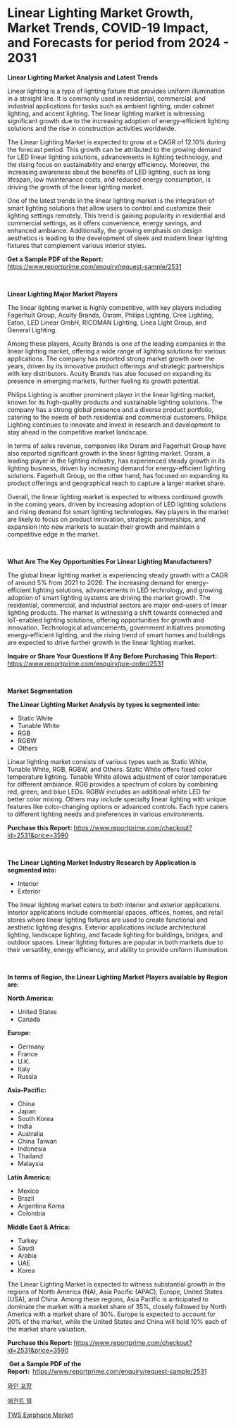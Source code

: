 <p><h1>Linear Lighting Market Growth, Market Trends, COVID-19 Impact, and Forecasts for period from 2024 - 2031</h1></p><p><strong>Linear Lighting Market Analysis and Latest Trends</strong></p>
<p><p>Linear lighting is a type of lighting fixture that provides uniform illumination in a straight line. It is commonly used in residential, commercial, and industrial applications for tasks such as ambient lighting, under cabinet lighting, and accent lighting. The linear lighting market is witnessing significant growth due to the increasing adoption of energy-efficient lighting solutions and the rise in construction activities worldwide.</p><p>The Linear Lighting Market is expected to grow at a CAGR of 12.10% during the forecast period. This growth can be attributed to the growing demand for LED linear lighting solutions, advancements in lighting technology, and the rising focus on sustainability and energy efficiency. Moreover, the increasing awareness about the benefits of LED lighting, such as long lifespan, low maintenance costs, and reduced energy consumption, is driving the growth of the linear lighting market.</p><p>One of the latest trends in the linear lighting market is the integration of smart lighting solutions that allow users to control and customize their lighting settings remotely. This trend is gaining popularity in residential and commercial settings, as it offers convenience, energy savings, and enhanced ambiance. Additionally, the growing emphasis on design aesthetics is leading to the development of sleek and modern linear lighting fixtures that complement various interior styles.</p></p>
<p><strong>Get a Sample PDF of the Report:&nbsp;</strong> <a href="https://www.reportprime.com/enquiry/request-sample/2531">https://www.reportprime.com/enquiry/request-sample/2531</a></p>
<p>&nbsp;</p>
<p><strong>Linear Lighting Major Market Players</strong></p>
<p><p>The linear lighting market is highly competitive, with key players including Fagerhult Group, Acuity Brands, Osram, Philips Lighting, Cree Lighting, Eaton, LED Linear GmbH, RICOMAN Lighting, Linea Light Group, and General Lighting. </p><p>Among these players, Acuity Brands is one of the leading companies in the linear lighting market, offering a wide range of lighting solutions for various applications. The company has reported strong market growth over the years, driven by its innovative product offerings and strategic partnerships with key distributors. Acuity Brands has also focused on expanding its presence in emerging markets, further fueling its growth potential.</p><p>Philips Lighting is another prominent player in the linear lighting market, known for its high-quality products and sustainable lighting solutions. The company has a strong global presence and a diverse product portfolio, catering to the needs of both residential and commercial customers. Philips Lighting continues to innovate and invest in research and development to stay ahead in the competitive market landscape.</p><p>In terms of sales revenue, companies like Osram and Fagerhult Group have also reported significant growth in the linear lighting market. Osram, a leading player in the lighting industry, has experienced steady growth in its lighting business, driven by increasing demand for energy-efficient lighting solutions. Fagerhult Group, on the other hand, has focused on expanding its product offerings and geographical reach to capture a larger market share.</p><p>Overall, the linear lighting market is expected to witness continued growth in the coming years, driven by increasing adoption of LED lighting solutions and rising demand for smart lighting technologies. Key players in the market are likely to focus on product innovation, strategic partnerships, and expansion into new markets to sustain their growth and maintain a competitive edge in the market.</p></p>
<p>&nbsp;</p>
<p><strong>What Are The Key Opportunities For Linear Lighting Manufacturers?</strong></p>
<p><p>The global linear lighting market is experiencing steady growth with a CAGR of around 5% from 2021 to 2026. The increasing demand for energy-efficient lighting solutions, advancements in LED technology, and growing adoption of smart lighting systems are driving the market growth. The residential, commercial, and industrial sectors are major end-users of linear lighting products. The market is witnessing a shift towards connected and IoT-enabled lighting solutions, offering opportunities for growth and innovation. Technological advancements, government initiatives promoting energy-efficient lighting, and the rising trend of smart homes and buildings are expected to drive further growth in the linear lighting market.</p></p>
<p><strong>Inquire or Share Your Questions If Any Before Purchasing This Report:</strong> <a href="https://www.reportprime.com/enquiry/pre-order/2531">https://www.reportprime.com/enquiry/pre-order/2531</a></p>
<p>&nbsp;</p>
<p><strong>Market Segmentation</strong></p>
<p><strong>The Linear Lighting Market Analysis by types is segmented into:</strong></p>
<p><ul><li>Static White</li><li>Tunable White</li><li>RGB</li><li>RGBW</li><li>Others</li></ul></p>
<p><p>Linear lighting market consists of various types such as Static White, Tunable White, RGB, RGBW, and Others. Static White offers fixed color temperature lighting. Tunable White allows adjustment of color temperature for different ambiance. RGB provides a spectrum of colors by combining red, green, and blue LEDs. RGBW includes an additional white LED for better color mixing. Others may include specialty linear lighting with unique features like color-changing options or advanced controls. Each type caters to different lighting needs and preferences in various environments.</p></p>
<p><strong>Purchase this Report:&nbsp;</strong><a href="https://www.reportprime.com/checkout?id=2531&price=3590">https://www.reportprime.com/checkout?id=2531&price=3590</a></p>
<p>&nbsp;</p>
<p><strong>The Linear Lighting Market Industry Research by Application is segmented into:</strong></p>
<p><ul><li>Interior</li><li>Exterior</li></ul></p>
<p><p>The linear lighting market caters to both interior and exterior applications. Interior applications include commercial spaces, offices, homes, and retail stores where linear lighting fixtures are used to create functional and aesthetic lighting designs. Exterior applications include architectural lighting, landscape lighting, and facade lighting for buildings, bridges, and outdoor spaces. Linear lighting fixtures are popular in both markets due to their versatility, energy efficiency, and ability to provide uniform illumination.</p></p>
<p>&nbsp;</p>
<p><strong>In terms of Region, the Linear Lighting Market Players available by Region are:</strong></p>
<p>
    <p> <strong> North America: </strong>
        <ul>
            <li>United States</li>
            <li>Canada</li>
        </ul>
        </p> 
    <p> <strong> Europe: </strong>
        <ul>
            <li>Germany</li>
            <li>France</li>
            <li>U.K.</li>
            <li>Italy</li>
            <li>Russia</li>
        </ul>
        </p> 
    <p> <strong> Asia-Pacific: </strong>
        <ul>
            <li>China</li>
            <li>Japan</li>
            <li>South Korea</li>
            <li>India</li>
            <li>Australia</li>
            <li>China Taiwan</li>
            <li>Indonesia</li>
            <li>Thailand</li>
            <li>Malaysia</li>
        </ul>
        </p> 
    <p> <strong> Latin America: </strong>
        <ul>
            <li>Mexico</li>
            <li>Brazil</li>
            <li>Argentina Korea</li>
            <li>Colombia</li>
        </ul>
        </p> 
    <p> <strong> Middle East & Africa: </strong>
        <ul>
            <li>Turkey</li>
            <li>Saudi</li>
            <li>Arabia</li>
            <li>UAE</li>
            <li>Korea</li>
        </ul>
    </p>
    </p>
<p><p>The Linear Lighting Market is expected to witness substantial growth in the regions of North America (NA), Asia Pacific (APAC), Europe, United States (USA), and China. Among these regions, Asia Pacific is anticipated to dominate the market with a market share of 35%, closely followed by North America with a market share of 30%. Europe is expected to account for 20% of the market, while the United States and China will hold 10% each of the market share valuation.</p></p>
<p><strong>Purchase this Report: </strong><a href="https://www.reportprime.com/checkout?id=2531&price=3590">https://www.reportprime.com/checkout?id=2531&price=3590</a></p>
<p>&nbsp;<strong>Get a Sample PDF of the Report:&nbsp;&nbsp;</strong><a href="https://www.reportprime.com/enquiry/request-sample/2531">https://www.reportprime.com/enquiry/request-sample/2531</a></p>
<p><strong></strong></p>
<p><p><a href="https://github.com/oajzkywllm460/Market-Research-Report-List-1/blob/main/837073110851.md">와인 포장</a></p><p><a href="https://medium.com/@gradyporer56562023/%EC%97%A3%EC%B9%B8%ED%8A%B8-%EA%B2%94-%EC%8B%9C%EC%9E%A5-%EC%84%B1%EA%B3%B5%EC%A0%81%EC%9D%B8-%EB%B9%84%EC%A6%88%EB%8B%88%EC%8A%A4-%EC%A0%84%EB%9E%B5%EC%9D%98-%EC%97%B4%EC%87%A0-2031%EB%85%84%EA%B9%8C%EC%A7%80%EC%9D%98-%EC%98%88%EC%B8%A1-d526137f8689">에천트 젤</a></p><p><a href="https://github.com/CliffMedina6/Market-Research-Report-List-4/blob/main/tws-earphone-market.md">TWS Earphone Market</a></p></p>